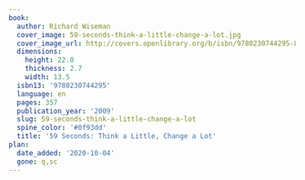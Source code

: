 ```yaml
---
book:
  author: Richard Wiseman
  cover_image: 59-seconds-think-a-little-change-a-lot.jpg
  cover_image_url: http://covers.openlibrary.org/b/isbn/9780230744295-L.jpg
  dimensions:
    height: 22.0
    thickness: 2.7
    width: 13.5
  isbn13: '9780230744295'
  language: en
  pages: 357
  publication_year: '2009'
  slug: 59-seconds-think-a-little-change-a-lot
  spine_color: '#0f93dd'
  title: '59 Seconds: Think a Little, Change a Lot'
plan:
  date_added: '2020-10-04'
  gone: q,sc
---
```

